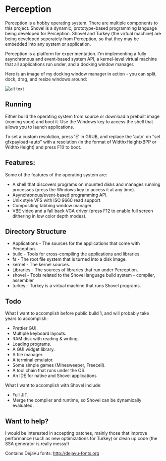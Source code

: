 # Perception

Perception is a hobby operating system. There are multiple components to this project. Shovel is a dynamic, prototype-based programming language being developed for Perception. Shovel and Turkey (the virtual machine) are being developed seperately from Perception, so that they may be embedded into any system or application.

Perception is a platform for experimentation. I'm implementing a fully asynchronous and event-based system API, a kernel-level virtual machine that all applications run under, and a docking window manager.

Here is an image of my docking window manager in action - you can split, dock, drag, and resize windows around:

![alt text](http://www.andrewalexanderprice.com/images/perception0.png "Example of the Perception docking window manager.")

## Running
Either build the operating system from source or download a prebuilt image (coming soon) and boot it. Use the Windows key to access the shell that
allows you to launch applications.

To set a custom resolution, press 'E' in GRUB, and replace the 'auto' on "set gfxpayload=auto" with a resolution (in the format of WidthxHeightxBPP or WidthxHeight) and press F10 to boot.

## Features:
Some of the features of the operating system are:
- A shell that discovers programs on mounted disks and manages running processes (press the Windows key to access it at any time).
- Asynchronous/event-based programming API.
- Unix style VFS with ISO 9660 read support.
- Compositing tabbing window manager.
- VBE video and a fall back VGA driver (press F12 to enable full screen dithering in low color depth modes).


## Directory Structure
- Applications - The sources for the applications that come with Perception.
- build - Tools for cross-compiling the applications and libraries.
- fs - The root file system that is turned into a disk image.
- kernel - The kernel sources.
- Libraries - The sources of libraries that run under Perception.
- shovel - Tools related to the Shovel language build system - compiler, assembler
- turkey - Turkey is a virtual machine that runs Shovel programs.


## Todo
What I want to accomplish before public build 1, and will probably take years to accomplish:
- Prettier GUI.
- Multiple keyboard layouts.
- RAM disk with reading & writing.
- Loading programs.
- A GUI widget library.
- A file manager.
- A terminal emulator.
- Some simple games (Minesweeper, Freecell).
- A tool chain that runs under the OS.
- An IDE for native and Shovel applications

What I want to accomplish with Shovel include:
- Full JIT.
- Merge the compiler and runtime, so Shovel can be dynamically evaluated.

## Want to help?
I would be interested in accepting patches, mainly those that improve performance (such as new optimizations for Turkey) or clean up code (the SSA generator is really messy!)

Contains DejaVu fonts: http://dejavu-fonts.org
